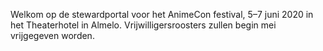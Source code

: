 Welkom op de stewardportal voor het AnimeCon festival, 5–7 juni 2020 in het Theaterhotel in Almelo. Vrijwilligersroosters zullen begin mei vrijgegeven worden.